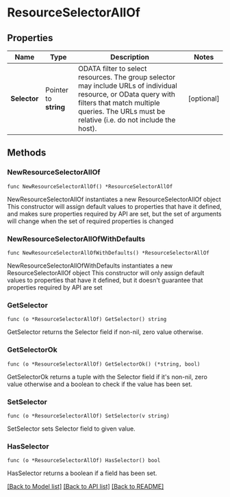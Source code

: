 # ResourceSelectorAllOf

## Properties

Name | Type | Description | Notes
------------ | ------------- | ------------- | -------------
**Selector** | Pointer to **string** | ODATA filter to select resources. The group selector may include URLs of individual resource, or OData query with filters that match multiple queries. The URLs must be relative (i.e. do not include the host). | [optional] 

## Methods

### NewResourceSelectorAllOf

`func NewResourceSelectorAllOf() *ResourceSelectorAllOf`

NewResourceSelectorAllOf instantiates a new ResourceSelectorAllOf object
This constructor will assign default values to properties that have it defined,
and makes sure properties required by API are set, but the set of arguments
will change when the set of required properties is changed

### NewResourceSelectorAllOfWithDefaults

`func NewResourceSelectorAllOfWithDefaults() *ResourceSelectorAllOf`

NewResourceSelectorAllOfWithDefaults instantiates a new ResourceSelectorAllOf object
This constructor will only assign default values to properties that have it defined,
but it doesn't guarantee that properties required by API are set

### GetSelector

`func (o *ResourceSelectorAllOf) GetSelector() string`

GetSelector returns the Selector field if non-nil, zero value otherwise.

### GetSelectorOk

`func (o *ResourceSelectorAllOf) GetSelectorOk() (*string, bool)`

GetSelectorOk returns a tuple with the Selector field if it's non-nil, zero value otherwise
and a boolean to check if the value has been set.

### SetSelector

`func (o *ResourceSelectorAllOf) SetSelector(v string)`

SetSelector sets Selector field to given value.

### HasSelector

`func (o *ResourceSelectorAllOf) HasSelector() bool`

HasSelector returns a boolean if a field has been set.


[[Back to Model list]](../README.md#documentation-for-models) [[Back to API list]](../README.md#documentation-for-api-endpoints) [[Back to README]](../README.md)


